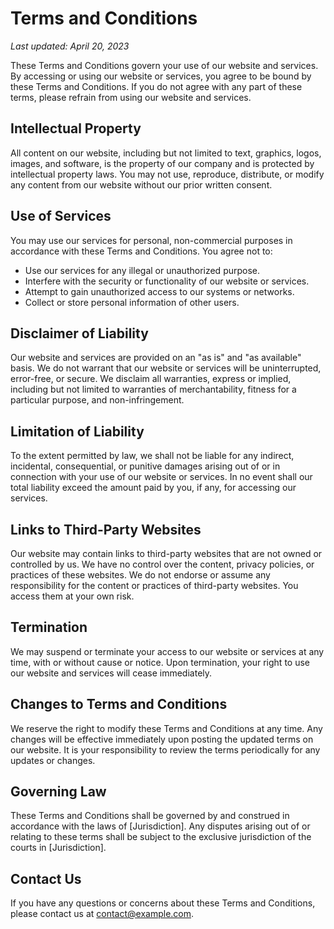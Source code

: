 # Terms and Conditions

*Last updated: April 20, 2023*

These Terms and Conditions govern your use of our website and services. By accessing or using our website or services, you agree to be bound by these Terms and Conditions. If you do not agree with any part of these terms, please refrain from using our website and services.

## Intellectual Property

All content on our website, including but not limited to text, graphics, logos, images, and software, is the property of our company and is protected by intellectual property laws. You may not use, reproduce, distribute, or modify any content from our website without our prior written consent.

## Use of Services

You may use our services for personal, non-commercial purposes in accordance with these Terms and Conditions. You agree not to:

- Use our services for any illegal or unauthorized purpose.
- Interfere with the security or functionality of our website or services.
- Attempt to gain unauthorized access to our systems or networks.
- Collect or store personal information of other users.

## Disclaimer of Liability

Our website and services are provided on an "as is" and "as available" basis. We do not warrant that our website or services will be uninterrupted, error-free, or secure. We disclaim all warranties, express or implied, including but not limited to warranties of merchantability, fitness for a particular purpose, and non-infringement.

## Limitation of Liability

To the extent permitted by law, we shall not be liable for any indirect, incidental, consequential, or punitive damages arising out of or in connection with your use of our website or services. In no event shall our total liability exceed the amount paid by you, if any, for accessing our services.

## Links to Third-Party Websites

Our website may contain links to third-party websites that are not owned or controlled by us. We have no control over the content, privacy policies, or practices of these websites. We do not endorse or assume any responsibility for the content or practices of third-party websites. You access them at your own risk.

## Termination

We may suspend or terminate your access to our website or services at any time, with or without cause or notice. Upon termination, your right to use our website and services will cease immediately.

## Changes to Terms and Conditions

We reserve the right to modify these Terms and Conditions at any time. Any changes will be effective immediately upon posting the updated terms on our website. It is your responsibility to review the terms periodically for any updates or changes.

## Governing Law

These Terms and Conditions shall be governed by and construed in accordance with the laws of [Jurisdiction]. Any disputes arising out of or relating to these terms shall be subject to the exclusive jurisdiction of the courts in [Jurisdiction].

## Contact Us

If you have any questions or concerns about these Terms and Conditions, please contact us at [contact@example.com](mailto:contact@example.com).

